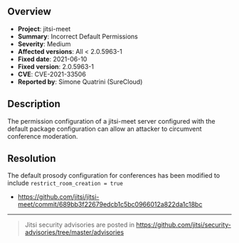 ## Overview
* **Project**: jitsi-meet
* **Summary**:  Incorrect Default Permissions
* **Severity**: Medium
* **Affected versions**: All < 2.0.5963-1
* **Fixed date**: 2021-06-10
* **Fixed version**: 2.0.5963-1
* **CVE**: CVE-2021-33506
* **Reported by**: Simone Quatrini (SureCloud)

## Description
The permission configuration of a jitsi-meet server configured with the default package configuration can allow an attacker to circumvent conference moderation.

## Resolution
The default prosody configuration for conferences has been modified to include `restrict_room_creation = true`
- https://github.com/jitsi/jitsi-meet/commit/689bb3f22679edcb1c5bc0966012a822da1c18bc

----

> Jitsi security advisories are posted in https://github.com/jitsi/security-advisories/tree/master/advisories
